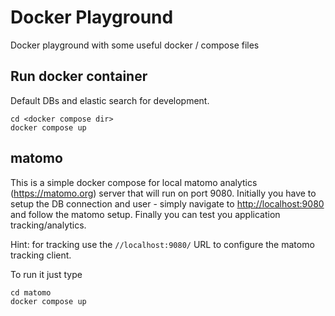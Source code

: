 # Docker Playground
Docker playground with some useful docker / compose files

## Run docker container
Default DBs and elastic search for development.

```
cd <docker compose dir>
docker compose up
```

## matomo
This is a simple docker compose for local matomo analytics (https://matomo.org)
server that will run on port 9080. Initially you have to setup the DB connection and user - simply navigate to [http://localhost:9080](http://localhost:9080) and follow the matomo setup. Finally you can test you application tracking/analytics.

Hint: for tracking use the `//localhost:9080/` URL to configure the matomo tracking client.

To run it just type
```
cd matomo
docker compose up
```
